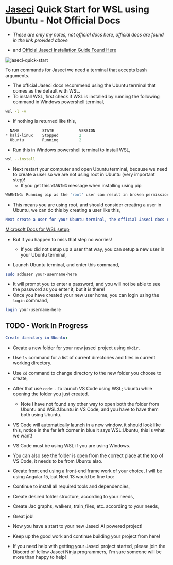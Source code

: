 # [Jaseci](https://www.jaseci.org/) Quick Start for WSL using Ubuntu - Not Official Docs

- *These are only my notes, not official docs here, official docs are found in the link provided above*

- and [Official Jaseci Installation Guide Found Here](https://docs.jaseci.org/docs/docs/getting_started/installation)

<p align="left"> 
<img src="https://komarev.com/ghpvc/?username=jaseci-quick-start&label=Profile%20views&color=f79952&style=flat" alt="jaseci-quick-start" /> 
</p>

To run commands for Jaseci we need a terminal that accepts bash arguments. 
- The official Jaseci docs recommend using the Ubuntu terminal that comes as the default with WSL.
- To install WSL, first check if WSL is installed by running the following command in Windows powershell terminal,

```bash
wsl -l -v
```

- If nothing is returned like this,

```powershell
  NAME          STATE           VERSION
* kali-linux    Stopped         2
  Ubuntu        Running         2
```

- Run this in Windows powershell terminal to install WSL,

```bash
wsl --install
```

- Next restart your computer and open Ubuntu terminal, because we need to create a user so we are not using root in Ubuntu (very important step)!
  - If you get this `WARNING` message when installing using pip 

```bash
WARNING: Running pip as the 'root' user can result in broken permissions and conflicting behaviour with the system package manager. It is recommended to use a virtual environment instead: https://pip.pypa.io/warnings/venv
```

- This means you are using root, and should consider creating a user in Ubuntu, we can do this by creating a user like this,

```yml
Next create a user for your Ubuntu terminal, the official Jaseci docs reference these docs: 
```

[Microsoft Docs for WSL setup](https://learn.microsoft.com/en-us/windows/wsl/setup/environment#set-up-your-linux-username-and-password)

- But if you happen to miss that step no worries! 
  - If you did not setup up a user that way, you can setup a new user in your Ubuntu terminal,

- Launch Ubuntu terminal, and enter this command,

```bash
sudo adduser your-username-here
```

- It will prompt you to enter a password, and you will not be able to see the password as you enter it, but it is there!
- Once you have created your new user home, you can login using the `login` command,

```bash
login your-username-here
```

## TODO - Work In Progress

```yml
Create directory in Ubuntu:
```

- Create a new folder for your new jaseci project using `mkdir`,
- Use `ls` command for a list of current directories and files in current working directory.

- Use `cd` command to change directory to the new folder you choose to create,
- After that use `code .` to launch VS Code using WSL; Ubuntu while opening the folder you just created.
  - Note I have not found any other way to open both the folder from Ubuntu and WSL:Ubuntu in VS Code, and you have to have them both using Ubuntu. 

- VS Code will automatically launch in a new window, it should look like this, notice in the far left corner in blue it says WSL:Ubuntu, this is what we want!

- VS Code must be using WSL if you are using Windows. 
- You can also see the folder is open from the correct place at the top of VS Code, it needs to be from Ubuntu also.

- Create front end using a front-end frame work of your choice, I will be using Angular 15, but Next 13 would be fine too:

- Continue to install all required tools and dependencies,

- Create desired folder structure, according to your needs,

- Create Jac graphs, walkers, train_files, etc. according to your needs,

- Great job! 

- Now you have a start to your new Jaseci AI powered project!

- Keep up the good work and continue building your project from here!

- If you need help with getting your Jaseci project started, please join the Discord of fellow Jaseci Ninja programmers, I'm sure someone will be more than happy to help!








